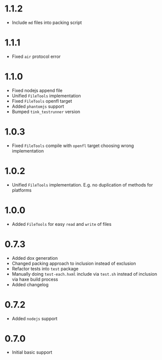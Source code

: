 # 1.1.2

- Include `md` files into packing script

# 1.1.1

- Fixed `air` protocol error

# 1.1.0

- Fixed nodejs append file
- Unified `FileTools` implementation
- Fixed `FileTools` openfl target
- Added `phantomjs` support
- Bumped `tink_testrunner` version

# 1.0.3

- Fixed `FileTools` compile with `openfl` target choosing wrong implementation

# 1.0.2

- Unified `FileTools` implementation. E.g. no duplication of methods for platforms

# 1.0.0

- Added `FileTools` for easy `read` and `write` of files

# 0.7.3

- Added dox generation
- Changed packing approach to inclusion instead of exclusion
- Refactor tests into `test` package
- Manually doing `test-each.hxml` include via `test.sh` instead of inclusion via haxe build process
- Added changelog

# 0.7.2

- Added `nodejs` support

# 0.7.0

- Initial basic support